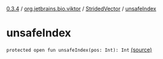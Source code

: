 [0.3.4](../../index.md) / [org.jetbrains.bio.viktor](../index.md) / [StridedVector](index.md) / [unsafeIndex](.)

# unsafeIndex

`protected open fun unsafeIndex(pos: Int): Int` [(source)](https://github.com/JetBrains-Research/viktor/blob/0.3.4/src/main/kotlin/org/jetbrains/bio/viktor/StridedVector.kt#L67)